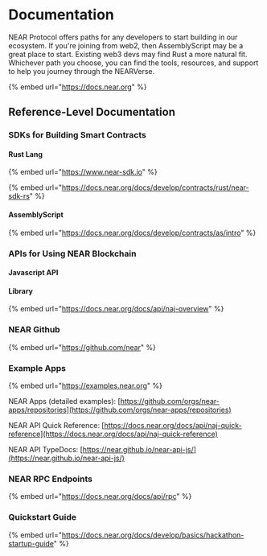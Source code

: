 # Documentation

NEAR Protocol offers paths for any developers to start building in our ecosystem. If you're joining from web2, then AssemblyScript may be a great place to start. Existing web3 devs may find Rust a more natural fit. Whichever path you choose, you can find the tools, resources, and support to help you journey through the NEARVerse.

{% embed url="https://docs.near.org" %}

## Reference-Level Documentation

### SDKs for Building Smart Contracts

#### Rust Lang

{% embed url="https://www.near-sdk.io" %}

{% embed url="https://docs.near.org/docs/develop/contracts/rust/near-sdk-rs" %}

#### AssemblyScript

{% embed url="https://docs.near.org/docs/develop/contracts/as/intro" %}

### APIs for Using NEAR Blockchain

#### Javascript API&#x20;

#### Library

{% embed url="https://docs.near.org/docs/api/naj-overview" %}

### NEAR Github

{% embed url="https://github.com/near" %}

### Example Apps

{% embed url="https://examples.near.org" %}

NEAR Apps (detailed examples): [https://github.com/orgs/near-apps/repositories](https://github.com/orgs/near-apps/repositories)

NEAR API Quick Reference: [https://docs.near.org/docs/api/naj-quick-reference](https://docs.near.org/docs/api/naj-quick-reference)

NEAR API TypeDocs: [https://near.github.io/near-api-js/](https://near.github.io/near-api-js/)



### NEAR RPC Endpoints

{% embed url="https://docs.near.org/docs/api/rpc" %}

### Quickstart Guide

{% embed url="https://docs.near.org/docs/develop/basics/hackathon-startup-guide" %}
